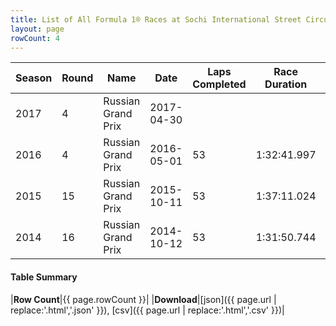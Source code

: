 ```yaml
---
title: List of All Formula 1® Races at Sochi International Street Circuit
layout: page
rowCount: 4
---
```


| Season | Round | Name | Date | Laps Completed | Race Duration | Winning Driver | Winning Constructor |
|--|--|--|--|--|--|--|--|
| 2017 | 4 | Russian Grand Prix | 2017-04-30 |   |   |   |   |
| 2016 | 4 | Russian Grand Prix | 2016-05-01 | 53 | 1:32:41.997 | Nico Rosberg 🇩🇪 | Mercedes 🇩🇪 |
| 2015 | 15 | Russian Grand Prix | 2015-10-11 | 53 | 1:37:11.024 | Lewis Hamilton 🇬🇧 | Mercedes 🇩🇪 |
| 2014 | 16 | Russian Grand Prix | 2014-10-12 | 53 | 1:31:50.744 | Lewis Hamilton 🇬🇧 | Mercedes 🇩🇪 |

#### Table Summary

|**Row Count**|{{ page.rowCount }}|
|**Download**|[json]({{ page.url | replace:'.html','.json' }}), [csv]({{ page.url | replace:'.html','.csv' }})|
